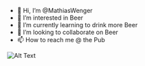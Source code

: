 - 👋 Hi, I’m @MathiasWenger
- 👀 I’m interested in Beer
- 🌱 I’m currently learning to drink more Beer
- 💞️ I’m looking to collaborate on Beer
- 📫 How to reach me @ the Pub

![Alt Text](https://media.giphy.com/media/vFKqnCdLPNOKc/giphy.gif)


<!---
MathiasWenger/MathiasWenger is a ✨ special ✨ repository because its `README.md` (this file) appears on your GitHub profile.
You can click the Preview link to take a look at your changes.
--->
